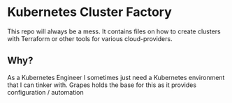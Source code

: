 # Kubernetes Cluster Factory

This repo will always be a mess. It contains files on how to create clusters with Terraform or other tools for various cloud-providers.

## Why?

As a Kubernetes Engineer I sometimes just need a Kubernetes environment that I can tinker with. Grapes holds the base for this as it provides configuration / automation  


